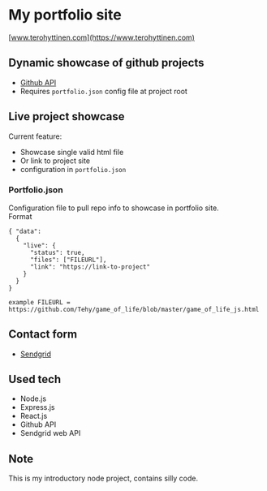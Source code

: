 # My portfolio site

[www.terohyttinen.com](https://www.terohyttinen.com)

## Dynamic showcase of github projects

- [Github API](https://developer.github.com/v3/)
- Requires `portfolio.json` config file at project root

## Live project showcase

Current feature:

- Showcase single valid html file
- Or link to project site
- configuration in `portfolio.json`

### Portfolio.json

Configuration file to pull repo info to showcase in portfolio site.  
Format

```
{ "data":
  {
    "live": {
      "status": true,
      "files": ["FILEURL"],
      "link": "https://link-to-project"
    }
  }
}
```

`example FILEURL = https://github.com/Tehy/game_of_life/blob/master/game_of_life_js.html`

## Contact form

- [Sendgrid](https://sendgrid.com/)

## Used tech

- Node.js
- Express.js
- React.js
- Github API
- Sendgrid web API

## Note

This is my introductory node project, contains silly code.
